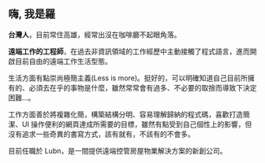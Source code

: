 ## 嗨, 我是羅

**台灣人**，目前常住高雄，經常出沒在咖啡廳不起眼角落。

**遠端工作的工程師**，在過去非資訊領域的工作經歷中主動接觸了程式語言，進而開啟目前自由的遠端工作生活型態。

生活方面有點崇尚極簡主義(Less is more)。挺好的，可以明確知道自己目前所擁有的、必須去在乎的事物是什麼，雖然常常會有過多、不必要的取捨而導致下決定困難...。

工作方面善於將複雜化簡，構築結構分明、容易理解歸納的程式碼，喜歡打造簡潔、UI 操作便利的網頁達成所需要的目標，雖然有點受到自己個性上的影響，但沒有追求一些奇異的書寫方式，該有就有，不該有的不會多。

目前任職於 Lubn，是一間提供遠端控管房屋物業解決方案的新創公司。

